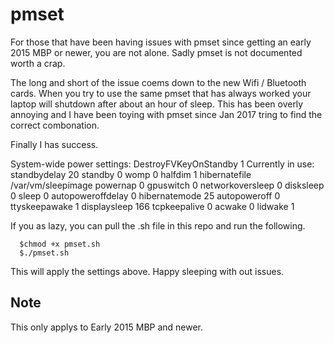 # pmset

For those that have been having issues with pmset since getting an early 2015 MBP or newer, you are not alone. Sadly pmset is not documented worth a crap. 

The long and short of the issue coems down to the new Wifi / Bluetooth cards. When you try to use the same pmset that has always worked your laptop will shutdown after about an hour of sleep. This has been overly annoying and I have been toying with pmset since Jan 2017 tring to find the correct combonation. 

Finally I has success. 

System-wide power settings:
 DestroyFVKeyOnStandby		1
Currently in use:
 standbydelay         20
 standby              0
 womp                 0
 halfdim              1
 hibernatefile        /var/vm/sleepimage
 powernap             0
 gpuswitch            0
 networkoversleep     0
 disksleep            0
 sleep                0
 autopoweroffdelay    0
 hibernatemode        25
 autopoweroff         0
 ttyskeepawake        1
 displaysleep         166
 tcpkeepalive         0
 acwake               0
 lidwake              1
 
 If you as lazy, you can pull the .sh file in this repo and run the following.
 
      $chmod +x pmset.sh
      $./pmset.sh
      
This will apply the settings above. Happy sleeping with out issues. 

## Note
This only applys to Early 2015 MBP and newer. 
